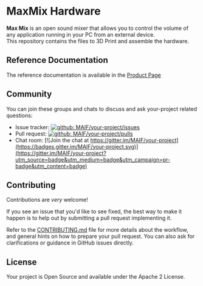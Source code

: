 # MaxMix Hardware

**Max Mix** is an open sound mixer that allows you to control the volume of any application running in your PC from an external device.  
This repository contains the files to 3D Print and assemble the hardware.

## Reference Documentation

The reference documentation is available in the [Product Page](https://rubenhenares.github.io/maxmix/)

## Community
You can join these groups and chats to discuss and ask your-project related questions:

- Issue tracker: [![github: MAIF/your-project/issues](https://img.shields.io/github/issues/MAIF/your-project.svg)](https://github.com/rubenhenares/maxmix-hardware/issues)
- Pull request: [![github: MAIF/your-project/pulls](https://img.shields.io/github/issues-pr/MAIF/your-project.svg)](https://github.com/rubenhenares/maxmix-hardware/pulls)
- Chat room: [![Join the chat at https://gitter.im/MAIF/your-project](https://badges.gitter.im/MAIF/your-project.svg)](https://gitter.im/MAIF/your-project?utm_source=badge&utm_medium=badge&utm_campaign=pr-badge&utm_content=badge)

## Contributing

Contributions are *very* welcome!

If you see an issue that you'd like to see fixed, the best way to make it happen is to help out by submitting a pull request implementing it.

Refer to the [CONTRIBUTING.md](https://github.com/rubenhenares/maxmix-hardware/blob/master/.github/CONTRIBUTING.md) file for more details about the workflow,
and general hints on how to prepare your pull request. You can also ask for clarifications or guidance in GitHub issues directly.

## License

Your project is Open Source and available under the Apache 2 License.
